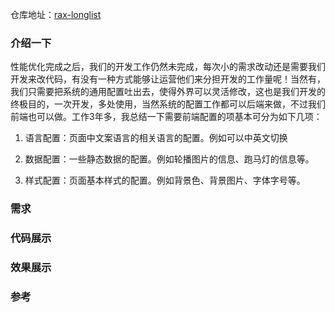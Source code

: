 仓库地址：[rax-longlist](https://github.com/XingGuoZM/native-module/tree/master/rax-longlist) 
### 介绍一下  
性能优化完成之后，我们的开发工作仍然未完成，每次小的需求改动还是需要我们开发来改代码，有没有一种方式能够让运营他们来分担开发的工作量呢！当然有，我们只需要把系统的通用配置吐出去，使得外界可以灵活修改，这也是我们开发的终极目的，一次开发，多处使用，当然系统的配置工作都可以后端来做，不过我们前端也可以做。工作3年多，我总结一下需要前端配置的项基本可分为如下几项：
1. 语言配置：页面中文案语言的相关语言的配置。例如可以中英文切换  

2. 数据配置：一些静态数据的配置。例如轮播图片的信息、跑马灯的信息等。  

3. 样式配置：页面基本样式的配置。例如背景色、背景图片、字体字号等。

### 需求  

### 代码展示

### 效果展示

### 参考  



